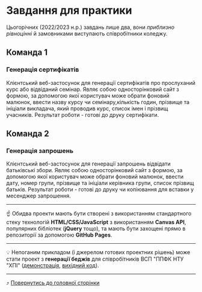 # Завдання для практики

Цьогорічних (2022/2023 н.р.) завдань лише два, вони *приблизно рівноцінні* й замовниками виступають співробітники коледжу. 

## Команда 1

### Генерація сертифікатів

Клієнтський веб-застосунок для генерації сертифікатів про прослуханий курс або відвіданий семінар. Являє собою односторінковий сайт з формою, за допомогою якої користувач може обрати фоновий малюнок, ввести назву курсу чи семінару,кількість годин, прізвище та ініціали викладача, який проводив курс, список імен і прізвищ учасників. Результат роботи - готові до друку сертифікати. 

## Команда 2

### Генерація запрошень

Клієнтський веб-застосунок для генерації запрошень відвідати батьківські збори. Являє собою односторінковий сайт з формою, за допомогою якої користувач може обрати фоновий малюнок, ввести дату, номер групи, прізвище та ініціали керівника групи, список прізвищ батьків. Результат роботи - готові до друку чи копіювання для вставки у месенджер запрошення.

---

☝️ Обидва проекти мають бути створені з використанням стандартного стеку технологій **HTML/CSS/JavaScript** з використанням **Canvas API**, популярних бібліотек (**jQuery** тощо), та мають бути захощені прямо в репозиторії за допомогою **GitHub Pages**.

---

💡 Непоганим прикладом (і джерелом готових проектних рішень) може стати проект з **генерації беджів** для співробітників ВСП "ППФК НТУ "ХПІ" ([демонстрація](https://ppc-ntu-khpi.github.io/badge/), [вихідний код](https://github.com/ppc-ntu-khpi/badge)).

---

⤴️ [Повернутись до головної сторінки](index.md)
